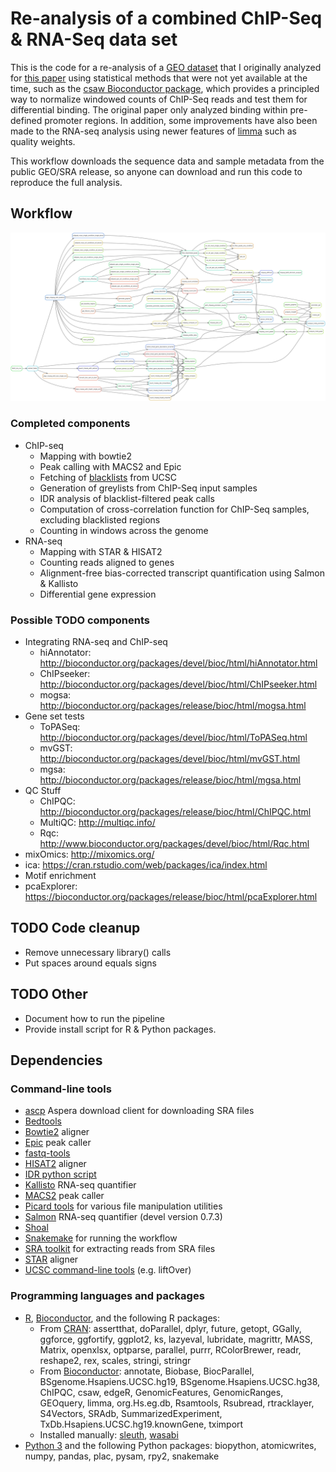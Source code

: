 # Re-analysis of a combined ChIP-Seq & RNA-Seq data set

This is the code for a re-analysis of a [GEO dataset][1] that I
originally analyzed for [this paper][2] using statistical methods that
were not yet available at the time, such as the
[csaw Bioconductor package][3], which provides a principled way to
normalize windowed counts of ChIP-Seq reads and test them for
differential binding. The original paper only analyzed binding within
pre-defined promoter regions. In addition, some improvements have also
been made to the RNA-seq analysis using newer features of [limma][4]
such as quality weights.

This workflow downloads the sequence data and sample metadata from the
public GEO/SRA release, so anyone can download and run this code to
reproduce the full analysis.

## Workflow

![Rule Graph](rulegraphs/rulegraph-all.png "Rule graph of currently implemented workflow")

### Completed components

* ChIP-seq
  * Mapping with bowtie2
  * Peak calling with MACS2 and Epic
  * Fetching of [blacklists][5] from UCSC
  * Generation of greylists from ChIP-Seq input samples
  * IDR analysis of blacklist-filtered peak calls
  * Computation of cross-correlation function for ChIP-Seq samples,
    excluding blacklisted regions
  * Counting in windows across the genome
* RNA-seq
  * Mapping with STAR & HISAT2
  * Counting reads aligned to genes
  * Alignment-free bias-corrected transcript quantification using Salmon & Kallisto
  * Differential gene expression

### Possible TODO components

* Integrating RNA-seq and ChIP-seq
  * hiAnnotator: http://bioconductor.org/packages/devel/bioc/html/hiAnnotator.html
  * ChIPseeker: http://bioconductor.org/packages/devel/bioc/html/ChIPseeker.html
  * mogsa: http://bioconductor.org/packages/release/bioc/html/mogsa.html
* Gene set tests
  * ToPASeq: http://bioconductor.org/packages/devel/bioc/html/ToPASeq.html
  * mvGST: http://bioconductor.org/packages/devel/bioc/html/mvGST.html
  * mgsa: http://bioconductor.org/packages/release/bioc/html/mgsa.html
* QC Stuff
  * ChIPQC: http://bioconductor.org/packages/release/bioc/html/ChIPQC.html
  * MultiQC: http://multiqc.info/
  * Rqc: http://www.bioconductor.org/packages/devel/bioc/html/Rqc.html
* mixOmics: http://mixomics.org/
* ica: https://cran.rstudio.com/web/packages/ica/index.html
* Motif enrichment
* pcaExplorer: https://bioconductor.org/packages/release/bioc/html/pcaExplorer.html

## TODO Code cleanup

* Remove unnecessary library() calls
* Put spaces around equals signs

## TODO Other

* Document how to run the pipeline
* Provide install script for R & Python packages.

## Dependencies

### Command-line tools

* [ascp](http://downloads.asperasoft.com/en/downloads/50) Aspera
  download client for downloading SRA files
* [Bedtools](http://bedtools.readthedocs.io/en/latest/)
* [Bowtie2](http://bowtie-bio.sourceforge.net/bowtie2/index.shtml)
  aligner
* [Epic](https://github.com/endrebak/epic) peak caller
* [fastq-tools](http://homes.cs.washington.edu/~dcjones/fastq-tools/)
* [HISAT2](https://ccb.jhu.edu/software/hisat2/index.shtml) aligner
* [IDR python script](https://github.com/nboley/idr)
* [Kallisto](https://pachterlab.github.io/kallisto/about) RNA-seq
  quantifier
* [MACS2](https://github.com/taoliu/MACS) peak caller
* [Picard tools](https://broadinstitute.github.io/picard/) for various
  file manipulation utilities
* [Salmon](http://salmon.readthedocs.io/en/latest/) RNA-seq quantifier
  (devel version 0.7.3)
* [Shoal](https://github.com/COMBINE-lab/shoal)
* [Snakemake](https://bitbucket.org/snakemake/snakemake/wiki/Home) for
  running the workflow
* [SRA toolkit](https://github.com/ncbi/sra-tools) for extracting
  reads from SRA files
* [STAR](https://github.com/alexdobin/STAR) aligner
* [UCSC command-line tools](http://hgdownload.cse.ucsc.edu/downloads.html#source_downloads)
  (e.g. liftOver)

### Programming languages and packages

* [R](https://www.r-project.org/),
  [Bioconductor](http://bioconductor.org/), and the following R
  packages:
    * From [CRAN](http://cran.r-project.org/): assertthat, doParallel,
      dplyr, future, getopt, GGally, ggforce, ggfortify, ggplot2, ks,
      lazyeval, lubridate, magrittr, MASS, Matrix, openxlsx, optparse,
      parallel, purrr, RColorBrewer, readr, reshape2, rex, scales,
      stringi, stringr
    * From [Bioconductor](http://bioconductor.org/): annotate,
      Biobase, BiocParallel, BSgenome.Hsapiens.UCSC.hg19,
      BSgenome.Hsapiens.UCSC.hg38, ChIPQC, csaw, edgeR,
      GenomicFeatures, GenomicRanges, GEOquery, limma, org.Hs.eg.db,
      Rsamtools, Rsubread, rtracklayer, S4Vectors, SRAdb,
      SummarizedExperiment, TxDb.Hsapiens.UCSC.hg19.knownGene,
      tximport
    * Installed manually:
      [sleuth](http://pachterlab.github.io/sleuth/about),
      [wasabi](https://github.com/COMBINE-lab/wasabi)
* [Python 3](https://www.python.org/) and the following Python
  packages: biopython, atomicwrites, numpy, pandas, plac, pysam, rpy2,
  snakemake

[1]: http://www.ncbi.nlm.nih.gov/geo/query/acc.cgi?acc=GSE73214
[2]: http://www.ncbi.nlm.nih.gov/pubmed/27170561
[3]: https://bioconductor.org/packages/release/bioc/html/csaw.html
[4]: https://bioconductor.org/packages/release/bioc/html/limma.html
[5]: http://www.broadinstitute.org/~anshul/projects/encode/rawdata/blacklists/hg19-blacklist-README.pdf
